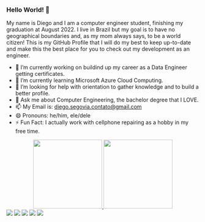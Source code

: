 ### Hello World! 👋
My name is Diego and I am a computer engineer student, finishing my graduation at August 2022. I live in Brazil but my goal is to have no geographical boundaries and, as my mom always says, to be a world citizen!
This is my GitHub Profile that I will do my best to keep up-to-date and make this the best place for you to check out my development as an engineer. 

- 🔭 I’m currently working on buildind up my career as a Data Engineer getting certificates.
- 🌱 I’m currently learning Microsoft Azure Cloud Computing.
- 🤔 I’m looking for help with orientation to gather knowledge and to build a better profile.
- 💬 Ask me about Computer Engineering, the bachelor degree that I LOVE.
- 📫 My Email is: diego.segovia.contato@gmail.com
- 😄 Pronouns: he/him, ele/dele
- ⚡ Fun Fact: I actually work with cellphone repairing as a hobby in my free time.

<div align="center">
  <a href="https://github.com/didigsegovia">
  <img height="180em" src="https://github-readme-stats.vercel.app/api?username=didigsegovia&show_icons=true&theme=dark&include_all_commits=true&count_private=true"/>
  <img height="180em" src="https://github-readme-stats.vercel.app/api/top-langs/?username=didigsegovia&layout=compact&langs_count=7&theme=dark"/>
</div>
  
  <div> 
  <a href="https://www.youtube.com/channel/UCLCom0Lfe705OelyxNlL-3A" target="_blank"><img src="hhttps://img.shields.io/badge/YouTube-FF0000?style=for-the-badge&logo=youtube&logoColor=white" target="_blank"></a>
  <a href="https://www.instagram.com/didigsegovia/" target="_blank"><img src="https://img.shields.io/badge/Instagram-E4405F?style=for-the-badge&logo=instagram&logoColor=white" target="_blank"></a>
 	<a href="https://www.twitch.tv/deadline171" target="_blank"><img src="https://img.shields.io/badge/Twitch-9146FF?style=for-the-badge&logo=twitch&logoColor=white"></a>
  <a href = "mailto:diego.segovia.contato@gmail.com"><img src="https://img.shields.io/badge/Gmail-D14836?style=for-the-badge&logo=gmail&logoColor=white" target="_blank"></a>
  <a href="https://www.linkedin.com/in/diegogsegovia/" target="_blank"><img src="https://img.shields.io/badge/LinkedIn-0077B5?style=for-the-badge&logo=linkedin&logoColor=white" target="_blank"></a> 
 
</div>

